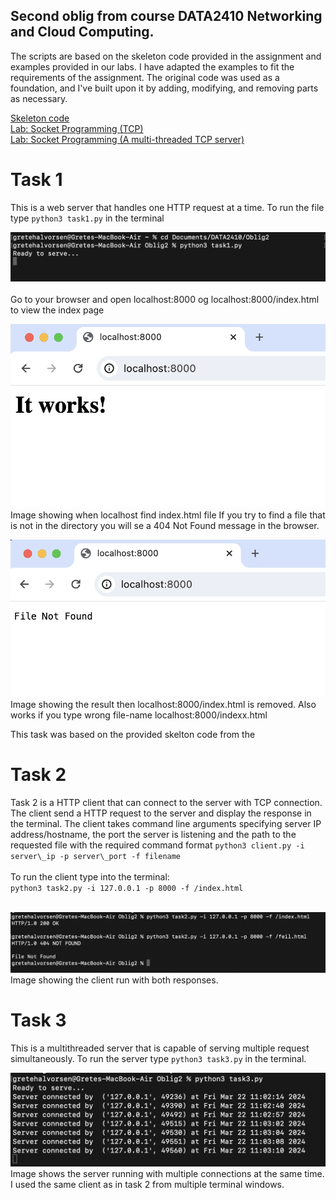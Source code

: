 <h2>Second oblig from course DATA2410 Networking and Cloud Computing.</h2>

The scripts are based on the skeleton code provided in the assignment and examples provided in our labs. I have adapted the examples to fit the requirements of the assignment. The original code was used as a foundation, and I've built upon it by adding, modifying, and removing parts as necessary.

[Skeleton code](/webserver-task1-skeleton-code.py)</br>
<a href="https://github.com/safiqul/2410/blob/main/thread/tcpclient-multi.py" target="_blank">
Lab: Socket Programming (TCP)</a></br>
<a href="https://github.com/safiqul/2410/blob/main/thread/tcpserver-multi.py" target="_blank">
Lab: Socket Programming (A multi-threaded TCP server)</a>


<h1>Task 1</h1>
This is a web server that handles one HTTP request at a time.
To run the file type <code>python3 task1.py</code> in the terminal</br>

![Server running](Images/Task1_server.png)</br></br>
Go to your browser and open localhost:8000 og localhost:8000/index.html to view the index page </br>

![File found](Images/Task1_localhostWorks.png)
Image showing when localhost find index.html file
If you try to find a file that is not in the directory you will se a 404 Not Found message in the browser.

![File Not Found](Images/Task1_localhostWrongFile.png) Image showing the result then localhost:8000/index.html is removed. Also works if you type wrong file-name localhost:8000/indexx.html

This task was based on the provided skelton code from the 

<h1>Task 2</h1>
Task 2 is a HTTP client that can connect to the server with TCP connection. The client send a HTTP request to the server and display the response in the terminal. The client takes command line arguments specifying server IP address/hostname, the port the server is listening and the path to the requested file with the required command format <code>python3 client.py -i server\_ip -p server\_port -f filename</code>
</br></br>
To run the client type into the terminal:</br>
<code>python3 task2.py -i 127.0.0.1 -p 8000 -f /index.html</code></br></br>

![Terminal showing response messages](Images/Task2.png)<br>
Image showing the client run with both responses.

<h1>Task 3</h1>
This is a multithreaded server that is capable of serving multiple request simultaneously. To run the server type <code>python3 task3.py</code> in the terminal.

![Multithreaded server](Images/Task3.png)
Image shows the server running with multiple connections at the same time. I used the same client as in task 2 from multiple terminal windows.




